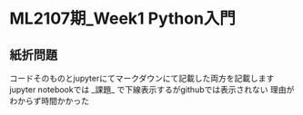 # ML2107期_Week1 Python入門
## 紙折問題

コードそのものとjupyterにてマークダウンにて記載した両方を記載します
jupyter notebookでは
\_課題\_
で下線表示するがgithubでは表示されない
理由がわからず時間かかった
